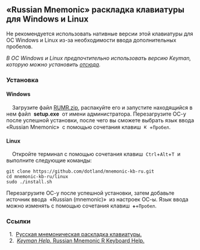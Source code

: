 ## «Russian Mnemonic» раскладка клавиатуры для Windows и Linux

Не рекомендуется использовать нативные версии этой клавиатуры для ОС Windows и Linux из-за необходимости ввода дополнительных пробелов.

*В ОС Windows и Linux предпочтительно использовать версию Keyman, которую можно установить [отсюда](https://github.com/dotland/mnemonic-kb-ru).*

### Установка

#### Windows

&nbsp;&nbsp;&nbsp;&nbsp;Загрузите файл [RUMR.zip](https://github.com/dotland/mnemonic-kb-ru/releases/latest/download/RUMR.zip), распакуйте его и запустите находящийся в нем файл&nbsp; **setup.exe** &nbsp;от имени администратора. Перезагрузите ОС-у после успешной установки, после чего вы сможете выбрать язык ввода&nbsp; «Russian Mnemonic» &nbsp;с помощью сочетания клавиш &nbsp;<img width="15"  src="https://user-images.githubusercontent.com/6199709/219590104-592ef021-14a5-4d46-a662-1948a59755b0.png" alt="клавиша Windows" title="клавиша Windows" />+`Пробел`. <br />

#### Linux

&nbsp;&nbsp;&nbsp;&nbsp;Откройте терминал с помощью сочетания клавиш&nbsp; `Ctrl`+`Alt`+`T` &nbsp;и выполните следующие команды:

```shell
git clone https://github.com/dotland/mnemonic-kb-ru.git
cd mnemonic-kb-ru/linux
sudo ./install.sh
```

Перезагрузите ОС-у после успешной установки, затем добавьте источник ввода&nbsp; «Russian (mnemonic)» &nbsp;из настроек ОС-ы. Язык ввода можно изменять с помощью сочетания клавиш &nbsp;`❖`+`Пробел`. <br />

### Ссылки

<a id="1">&nbsp;&nbsp;1.&nbsp;</a>
[Русская мнемоническая раскладка клавиатуры.](https://github.com/dotland/mnemonic-kb-ru) <br />
<a id="2">&nbsp;&nbsp;2.&nbsp;</a>
[*Keyman Help.* Russian Mnemonic R Keyboard Help.](https://help.keyman.com/keyboard/russian_mnemonic_r) <br />
